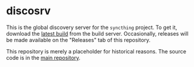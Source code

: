discosrv
========

This is the global discovery server for the `syncthing` project. To get it, download the
[latest build](https://build.syncthing.net/job/stdiscosrv/lastSuccessfulBuild/artifact/)
from the build server. Occasionally, releases will be made available on
the "Releases" tab of this repository.

This repository is merely a placeholder for historical reasons. The
source code is in the [main repository](https://github.com/syncthing/syncthing).

